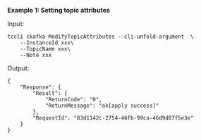 **Example 1: Setting topic attributes**



Input: 

```
tccli ckafka ModifyTopicAttributes --cli-unfold-argument  \
    --InstanceId xxx\
    --TopicName xxx\
    --Note xxx
```

Output: 
```
{
    "Response": {
        "Result": {
            "ReturnCode": "0",
            "ReturnMessage": "ok[apply success]"
        },
        "RequestId": "83d1142c-2754-46fb-99ca-46d9d87f5e3e"
    }
}
```

